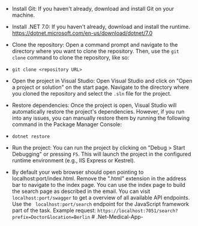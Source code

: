 -   Install Git: If you haven't already, download and install Git on your machine.

-   Install .NET 7.0: If you haven't already, download and install the runtime. https://dotnet.microsoft.com/en-us/download/dotnet/7.0
    
-   Clone the repository: Open a command prompt and navigate to the directory where you want to clone the repository. Then, use the `git clone` command to clone the repository, like so:
        
-   `git clone <repository URL>` 
    
-   Open the project in Visual Studio: Open Visual Studio and click on "Open a project or solution" on the start page. Navigate to the directory where you cloned the repository and select the `.sln` file for the project.
    
-   Restore dependencies: Once the project is open, Visual Studio will automatically restore the project's dependencies. However, if you run into any issues, you can manually restore them by running the following command in the Package Manager Console:
    
-   `dotnet restore` 
    
-   Run the project: You can run the project by clicking on "Debug > Start Debugging" or pressing `F5`. This will launch the project in the configured runtime environment (e.g., IIS Express or Kestrel).

-   By default your web browser should open pointing to localhost:port/index.html. Remove the ".html" extension in the address bar to navigate to the index page. You can use the index page to build the search page as described in the email. You can visit `localhost:port/swagger` to get a overview of all available API endpoints. Use the ` localhost:port/search` endpoint for the JavaScript framework part of the task. Example request: `https://localhost:7051/search?prefix=Doctor&location=Berlin`
#   . N e t - M e d i c a l - A p p -  
 